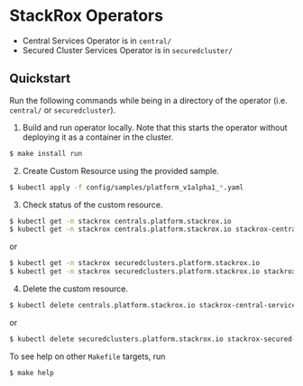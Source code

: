 # StackRox Operators

* Central Services Operator is in `central/`
* Secured Cluster Services Operator is in  `securedcluster/`

## Quickstart

Run the following commands while being in a directory of the operator (i.e. `central/` or `securedcluster`).

1. Build and run operator locally. Note that this starts the operator without deploying it as a container in the cluster.

```bash
$ make install run
```

2. Create Custom Resource using the provided sample.

```bash
$ kubectl apply -f config/samples/platform_v1alpha1_*.yaml
```

3. Check status of the custom resource.

```bash
$ kubectl get -n stackrox centrals.platform.stackrox.io
$ kubectl get -n stackrox centrals.platform.stackrox.io stackrox-central-services --output=json
```

or

```bash
$ kubectl get -n stackrox securedclusters.platform.stackrox.io
$ kubectl get -n stackrox securedclusters.platform.stackrox.io stackrox-secured-cluster-services --output=json
```

4. Delete the custom resource.

```bash
$ kubectl delete centrals.platform.stackrox.io stackrox-central-services
```

or

```bash
$ kubectl delete securedclusters.platform.stackrox.io stackrox-secured-cluster-services
```

To see help on other `Makefile` targets, run

```bash
$ make help
```
